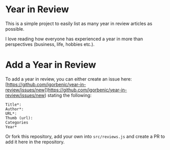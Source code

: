 # Year in Review

This is a simple project to easily list as many year in review articles as possible. 

I love reading how everyone has experienced a year in more than perspectives (business, life, hobbies etc.).

# Add a Year in Review

To add a year in review, you can either create an issue here: [https://github.com/igorbenic/year-in-review/issues/new])https://github.com/igorbenic/year-in-review/issues/new) stating the following:

```
Title*:
Author*:
URL*:
Thumb (url):
Categories
Year*
```

Or fork this repository, add your own into `src/reviews.js` and create a PR to add it here in the repository.